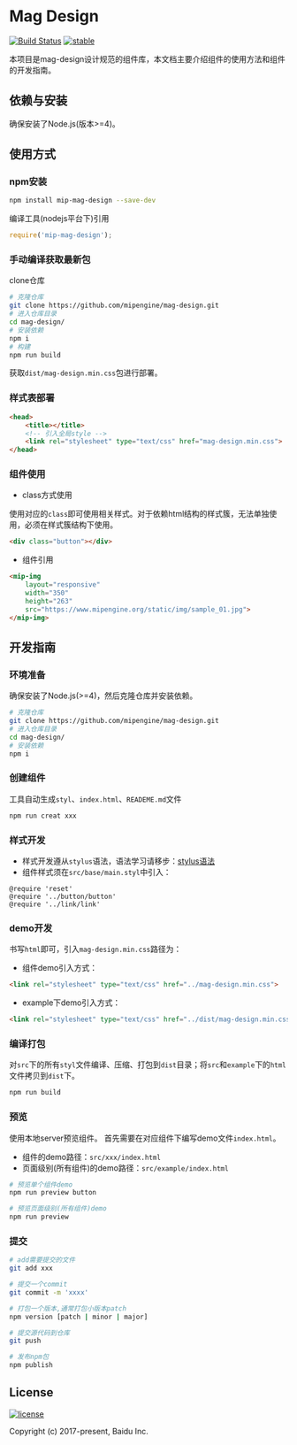 # Mag Design

[![Build Status](https://travis-ci.org/mipengine/mag-design.svg?branch=master)](https://travis-ci.org/mipengine/mag-design) [![stable](http://badges.github.io/stability-badges/dist/stable.svg)](http://github.com/badges/stability-badges)

本项目是mag-design设计规范的组件库，本文档主要介绍组件的使用方法和组件的开发指南。

## 依赖与安装

确保安装了Node.js(版本>=4)。

## 使用方式

### npm安装

```bash
npm install mip-mag-design --save-dev
```

编译工具(nodejs平台下)引用
```javascript
require('mip-mag-design');
```

### 手动编译获取最新包
clone仓库
```bash
# 克隆仓库
git clone https://github.com/mipengine/mag-design.git
# 进入仓库目录
cd mag-design/
# 安装依赖
npm i
# 构建
npm run build
```

获取`dist/mag-design.min.css`包进行部署。

### 样式表部署

```html
<head>
    <title></title>
    <!-- 引入全局style -->
    <link rel="stylesheet" type="text/css" href="mag-design.min.css">
</head>
```

### 组件使用

- class方式使用

使用对应的`class`即可使用相关样式。对于依赖html结构的样式簇，无法单独使用，必须在样式簇结构下使用。
```html
<div class="button"></div>
```

- 组件引用
```html
<mip-img
    layout="responsive" 
    width="350" 
    height="263"
    src="https://www.mipengine.org/static/img/sample_01.jpg">
</mip-img>
```

## 开发指南

### 环境准备

确保安装了Node.js(>=4)，然后克隆仓库并安装依赖。

```bash
# 克隆仓库
git clone https://github.com/mipengine/mag-design.git
# 进入仓库目录
cd mag-design/
# 安装依赖
npm i
```

### 创建组件
工具自动生成`styl`、`index.html`、`READEME.md`文件
```bash
npm run creat xxx
```

### 样式开发

- 样式开发遵从`stylus`语法，语法学习请移步：[stylus语法](http://stylus-lang.com/)
- 组件样式须在`src/base/main.styl`中引入：

```
@require 'reset'
@require '../button/button'
@require '../link/link'
```

### demo开发

书写`html`即可，引入`mag-design.min.css`路径为：

- 组件demo引入方式：
```html
<link rel="stylesheet" type="text/css" href="../mag-design.min.css">
```

- example下demo引入方式：
```html
<link rel="stylesheet" type="text/css" href="../dist/mag-design.min.css">
```


### 编译打包
对`src`下的所有`styl`文件编译、压缩、打包到`dist`目录；将`src`和`example`下的`html`文件拷贝到`dist`下。

```bash
npm run build
```

### 预览

使用本地server预览组件。
首先需要在对应组件下编写demo文件`index.html`。
- 组件的demo路径：`src/xxx/index.html`
- 页面级别(所有组件)的demo路径：`src/example/index.html`

```bash
# 预览单个组件demo
npm run preview button

# 预览页面级别(所有组件)demo
npm run preview
```

### 提交

```bash
# add需要提交的文件
git add xxx

# 提交一个commit
git commit -m 'xxxx'

# 打包一个版本,通常打包小版本patch
npm version [patch | minor | major]

# 提交源代码到仓库
git push

# 发布npm包
npm publish
```

## License
<a href='https://github.com/mipengine/mag-design/blob/master/LICENSE'>
    <img src='https://img.shields.io/github/license/mipengine/mag-design.svg'  title='license' alt='license'>
</a>

Copyright (c) 2017-present, Baidu Inc.
